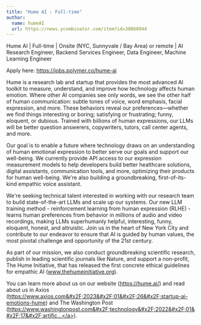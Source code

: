 ```yaml
---
title: "Hume AI : Full-time"
author:
  name: humeAI
  url: https://news.ycombinator.com/item?id=38860944
---
```

Hume AI | Full-time | Onsite (NYC, Sunnyvale &#x2F; Bay Area) or remote | AI Research Engineer, Backend Services Engineer, Data Engineer, Machine Learning Engineer

Apply here: <a href="https:&#x2F;&#x2F;jobs.polymer.co&#x2F;hume-ai" rel="nofollow">https:&#x2F;&#x2F;jobs.polymer.co&#x2F;hume-ai</a>

Hume is a research lab and startup that provides the most advanced AI toolkit to measure, understand, and improve how technology affects human emotion. Where other AI companies see only words, we see the other half of human communication: subtle tones of voice, word emphasis, facial expression, and more. These behaviors reveal our preferences—whether we find things interesting or boring; satisfying or frustrating; funny, eloquent, or dubious. Trained with billions of human expressions, our LLMs will be better question answerers, copywriters, tutors, call center agents, and more.

Our goal is to enable a future where technology draws on an understanding of human emotional expression to better serve our goals and support our well-being. We currently provide API access to our expression measurement models to help developers build better healthcare solutions, digital assistants, communication tools, and more, optimizing their products for human well-being. We&#x27;re also building a groundbreaking, first-of-its-kind empathic voice assistant.

We&#x27;re seeking technical talent interested in working with our research team to build state-of-the-art LLMs and scale up our systems. Our new LLM training method - reinforcement learning from human expression (RLHE) - learns human preferences from behavior in millions of audio and video recordings, making LLMs superhumanly helpful, interesting, funny, eloquent, honest, and altruistic. Join us in the heart of New York City and contribute to our endeavor to ensure that AI is guided by human values, the most pivotal challenge and opportunity of the 21st century.

As part of our mission, we also conduct groundbreaking scientific research, publish in leading scientific journals like Nature, and support a non-profit, The Hume Initiative, that has released the first concrete ethical guidelines for empathic AI (www.thehumeinitiative.org).

You can learn more about us on our website (<a href="https:&#x2F;&#x2F;hume.ai&#x2F;" rel="nofollow">https:&#x2F;&#x2F;hume.ai&#x2F;</a>) and read about us in Axios (<a href="https:&#x2F;&#x2F;www.axios.com&#x2F;2023&#x2F;01&#x2F;26&#x2F;startup-ai-emotions-hume" rel="nofollow">https:&#x2F;&#x2F;www.axios.com&#x2F;2023&#x2F;01&#x2F;26&#x2F;startup-ai-emotions-hume</a>) and The Washington Post (<a href="https:&#x2F;&#x2F;www.washingtonpost.com&#x2F;technology&#x2F;2022&#x2F;01&#x2F;17&#x2F;artificial-intelligence-ai-empathy-emotions&#x2F;" rel="nofollow">https:&#x2F;&#x2F;www.washingtonpost.com&#x2F;technology&#x2F;2022&#x2F;01&#x2F;17&#x2F;artific...</a>).
